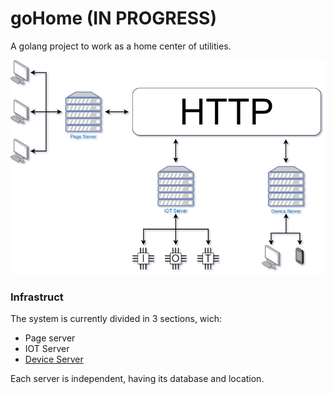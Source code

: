 # goHome (IN PROGRESS)
A golang project to work as a home center of utilities.

![Infra](/readme/Infra.png)

### Infrastruct
The system is currently divided in 3 sections, wich:
* Page server
* IOT Server
* [Device Server](https://github.com/CabraKill/goHome/tree/master/devices)

Each server is independent, having its database and location.
    